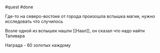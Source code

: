 #quest #done

Где-то на северо-востоке от города произошла вспышка магии, нужно исследовать что случилось

Возле одной из вспышек нашли [[Наал]], он сказал что надо найти Таливара

Награда - 60 золотых каждому

